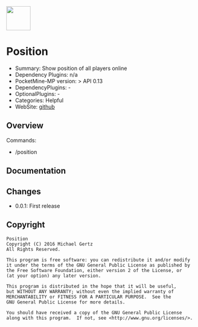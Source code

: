 <img src="https://raw.githubusercontent.com/kniffo80/position-plugin/master/position.png" style="width:64px;height:64px" width="64" height="64"/>


Position
=======

* Summary: Show position of all players online
* Dependency Plugins: n/a
* PocketMine-MP version: > API 0.13
* DependencyPlugins: -
* OptionalPlugins: -
* Categories: Helpful
* WebSite: [github](https://github.com/alejandroliu/bad-plugins/tree/master/)

Overview
--------

Commands:

- /position

Documentation
-------------


Changes
-------

* 0.0.1: First release

Copyright
---------

    Position
    Copyright (C) 2016 Michael Gertz
    All Rights Reserved.

    This program is free software: you can redistribute it and/or modify
    it under the terms of the GNU General Public License as published by
    the Free Software Foundation, either version 2 of the License, or
    (at your option) any later version.

    This program is distributed in the hope that it will be useful,
    but WITHOUT ANY WARRANTY; without even the implied warranty of
    MERCHANTABILITY or FITNESS FOR A PARTICULAR PURPOSE.  See the
    GNU General Public License for more details.

    You should have received a copy of the GNU General Public License
    along with this program.  If not, see <http://www.gnu.org/licenses/>.
